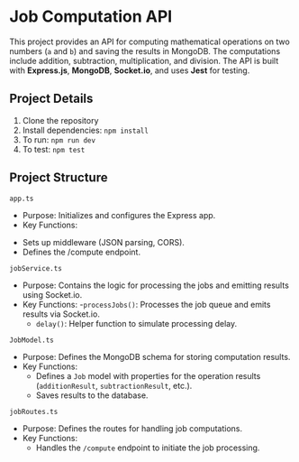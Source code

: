 # Job Computation API

This project provides an API for computing mathematical operations on two numbers (`a` and `b`) and saving the results in MongoDB. The computations include addition, subtraction, multiplication, and division. The API is built with **Express.js**, **MongoDB**, **Socket.io**, and uses **Jest** for testing.

## Project Details
1. Clone the repository
2. Install dependencies: `npm install`
3. To run: `npm run dev`
4. To test: `npm test`

## Project Structure
`app.ts`
* Purpose: Initializes and configures the Express app.
* Key Functions:
- Sets up middleware (JSON parsing, CORS).
- Defines the /compute endpoint.

`jobService.ts`
* Purpose: Contains the logic for processing the jobs and emitting results using Socket.io.
* Key Functions:
  -`processJobs()`: Processes the job queue and emits results via Socket.io.
  - `delay()`: Helper function to simulate processing delay.

`JobModel.ts`
* Purpose: Defines the MongoDB schema for storing computation results.
* Key Functions:
  - Defines a `Job` model with properties for the operation results         (`additionResult`, `subtractionResult`, etc.).
  - Saves results to the database.

`jobRoutes.ts`
* Purpose: Defines the routes for handling job computations.
* Key Functions:
  - Handles the `/compute` endpoint to initiate the job processing.

